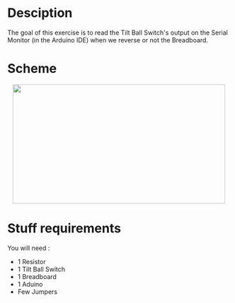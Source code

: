 # Desciption 

The goal of this exercise is to read the Tilt Ball Switch's output on the Serial Monitor (in the Arduino IDE) when we reverse or not the Breadboard.

# Scheme

<p align="center">
  <img width="480" height="270" src="https://github.com/Dexmos/Arduino-Workshop-I/blob/master/7-ReadTiltBallInput/Scheme/Scheme.jpg">
</p>

# Stuff requirements

You will need :
* 1 Resistor
* 1 Tilt Ball Switch
* 1 Breadboard
* 1 Aduino
* Few Jumpers
